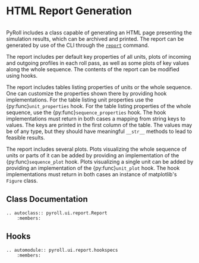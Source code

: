 # HTML Report Generation

```{currentmodule} pyroll.ui.report.hookspecs
```

PyRoll includes a class capable of generating an HTML page presenting the simulation results, which can be archived and
printed. The report can be generated by use of the CLI through the [`report`](cli.md#report) command.

The report includes per default key properties of all units, plots of incoming and outgoing profiles in each roll pass,
as well as some plots of key values along the whole sequence. The contents of the report can be modified using hooks.

The report includes tables listing properties of units or the whole sequence. One can customize the properties shown
there by providing hook implementations. For the table listing unit properties use the {py:func}`unit_properties` hook.
For the table listing properties of the whole sequence, use the {py:func}`sequence_properties` hook. The hook
implementations must return in both cases a mapping from string keys to values. The keys are printed in the first column
of the table. The values may be of any type, but they should have meaningful `__str__` methods to lead to feasible
results.

The report includes several plots. Plots visualizing the whole sequence of units or parts of it can be added by
providing an implementation of the {py:func}`sequence_plot` hook. Plots visualizing a single unit can be added by
providing an implementation of the {py:func}`unit_plot` hook. The hook implementations must return in both cases an
instance of matplotlib's `Figure` class.

## Class Documentation

```{eval-rst}
.. autoclass:: pyroll.ui.report.Report
    :members:
```

## Hooks

```{eval-rst}
.. automodule:: pyroll.ui.report.hookspecs
    :members:
```